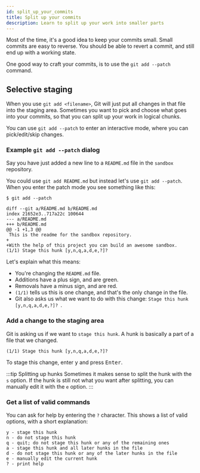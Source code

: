 ```yaml
---
id: split_up_your_commits
title: Split up your commits
description: Learn to split up your work into smaller parts
---
```


Most of the time, it's a good idea to keep your commits small.
Small commits are easy to reverse.
You should be able to revert a commit, and still end up with a working state.

One good way to craft your commits, is to use the `git add --patch` command.

## Selective staging

When you use `git add <filename>`, Git will just put all changes in that file into the staging area.
Sometimes you want to pick and choose what goes into your commits, so that you can split up your work in logical chunks.

You can use `git add --patch` to enter an interactive mode, where you can pick/edit/skip changes.

### Example `git add --patch` dialog

Say you have just added a new line to a `README.md` file in the `sandbox` repository.

You could use `git add README.md` but instead let's use `git add --patch`.
When you enter the patch mode you see something like this:

```git
$ git add --patch

diff --git a/README.md b/README.md
index 21652e3..717a22c 100644
--- a/README.md
+++ b/README.md
@@ -1 +1,3 @@
 This is the readme for the sandbox repository.
+
+With the help of this project you can build an awesome sandbox.
(1/1) Stage this hunk [y,n,q,a,d,e,?]?
```

Let's explain what this means:

- You're changing the `README.md` file.
- Additions have a plus sign, and are green.
- Removals have a minus sign, and are red.
- `(1/1)` tells us this is one change, and that's the only change in the file.
- Git also asks us what we want to do with this change: `Stage this hunk [y,n,q,a,d,e,?]? `.

### Add a change to the staging area

Git is asking us if we want to `stage this hunk`.
A hunk is basically a part of a file that we changed.

```git
(1/1) Stage this hunk [y,n,q,a,d,e,?]?
```

To stage this change, enter <kbd>y</kbd> and press <kbd>Enter</kbd>.

:::tip Splitting up hunks
Sometimes it makes sense to split the hunk with the `s` option.
If the hunk is still not what you want after splitting, you can manually edit it with the `e` option.
:::

### Get a list of valid commands

You can ask for help by entering the `?` character.
This shows a list of valid options, with a short explanation:

```git
y - stage this hunk
n - do not stage this hunk
q - quit; do not stage this hunk or any of the remaining ones
a - stage this hunk and all later hunks in the file
d - do not stage this hunk or any of the later hunks in the file
e - manually edit the current hunk
? - print help
```
